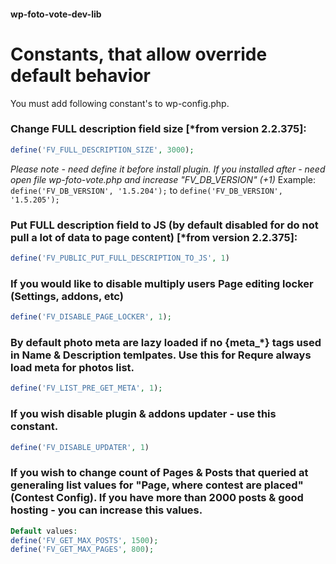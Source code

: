 #### wp-foto-vote-dev-lib
# Constants, that allow override default behavior
You must add following constant's to wp-config.php.

### Change FULL description field size [*from version 2.2.375]:
```php
define('FV_FULL_DESCRIPTION_SIZE', 3000);
```
*Please note - need define it before install plugin.
If you installed after - need open file wp-foto-vote.php and increase "FV_DB_VERSION" (+1)*
Example:
`define('FV_DB_VERSION', '1.5.204');`
to
`define('FV_DB_VERSION', '1.5.205');`

### Put FULL description field to JS (by default disabled for do not pull a lot of data to page content) [*from version 2.2.375]:
```php
define('FV_PUBLIC_PUT_FULL_DESCRIPTION_TO_JS', 1)
```

### If you would like to disable multiply users Page editing locker (Settings, addons, etc)
```php
define('FV_DISABLE_PAGE_LOCKER', 1);
```

### By default photo meta are lazy loaded if no {meta_*} tags used in Name & Description temlpates. Use this for Requre always load meta for photos list.
```php
define('FV_LIST_PRE_GET_META', 1);
```

### If you wish disable plugin & addons updater - use this constant.
```php
define('FV_DISABLE_UPDATER', 1)
```

### If you wish to change count of Pages & Posts that queried at generaling list values for "Page, where contest are placed" (Contest Config). If you have more than 2000 posts & good hosting - you can increase this values.
```php
Default values:
define('FV_GET_MAX_POSTS', 1500);
define('FV_GET_MAX_PAGES', 800);
```


